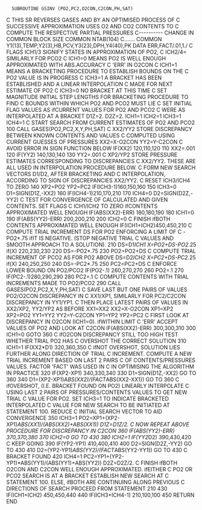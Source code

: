       SUBROUTINE GSINV (PO2,PC2,O2CON,C2CON,PH,SAT)
C THIS SR REVERSES GASES AND BY AN OPTIMISED PROCESS OF
C SUCCESSIVE APPROXIMATION USES O2 AND CO2 CONTENTS TO
C COMPUTE THE RESPECTIVE PARTIAL PRESSURES
C---------- CHANGE IN COMMON BLOCK SIZE
        COMMON NTAB(104)
C.......
        COMMON Y1(13),TEMP,Y2(3),HB,PCV,Y3(23),DPH,Y4(40),PK
      DATA ERR,FACT/.01,1./
C FLAGS ICH1/3 SIGNIFY STATES IN APPROXIMATION OF PO2,
C ICH2/4= SIMILARLY FOR PCO2
C ICH1=0 MEANS PO2 IS WELL ENOUGH APPROXIMATED WITH ABS.ACCURACY
C 'ERR' IN O2CON
C ICH1=1 MEANS A BRACKETING PROCEDURE TO ESTABLISH BOUNDS ON THE
C PO2 VALUE IS IN PROGRESS
C ICH3=1 A BRACKET HAS BEEN ESTABLISHED AND A LINEAR INTERPOLATION
C MADE FOR NEXT ESTIMATE OF PO2
C ICH3=0 NO BRACKET AT THIS TIME
C SET MAGNITUDE INITIAL STEP LENGTHS FOR BRACKETING PROCEDURE TO FIND
C BOUNDS WITHIN WHICH PO2 AND PCO2 MUST LIE
C SET INITIAL FLAG VALUES AS ifCURRENT VALUES FOR PO2 AND PCO2
C WERE AS INTERPOLATED AT A BRACKET
      D1Z=2.
      D2Z=2.
      ICH1=1
      ICH2=1
      ICH3=1
      ICH4=1
C START SEARCH FROM CURRENT ESTIMATES OF PO2 AND PCO2
  100 CALL GASES(PO2,PC2,X,Y,PH,SAT)
C XX2/YY2 STORE DISCREPANCY BETWEEN KNOWN CONTENTS AND VALUES
C COMPUTED USING CURRENT GUESSES OF PRESSURES
      XX2=X-O2CON
      YY2=Y-C2CON
C AVOID ERROR IN SIGN FUNCTION BELOW
      IF(XX2) 120,110,120
  110 XX2=.001
  120 IF(YY2) 140,130,140
  130 YY2=.001
C XP2/YP2 STORE PRESSURE ESTIMATES CORRESPONDING TO DISCREPANCIES
C XX2/YY2. THESE ARE ALL USED IN INTERPOLATION PROCEDURE BELOW.
C FORM NEW SEARCH VECTORS D1/D2, AFTER BRACKETING AND
C INTERPOLATION, ACCORDING TO SIGN OF DISCREPANCIES XX2/YY2.
C RESET ICH3/ICH4 TO ZERO
  140 XP2=PO2
      YP2=PC2
      IF(ICH3-1)160,150,160
  150 ICH3=0
      D1=SIGN(D1Z,-XX2)
  160 IF(ICH4-1)210,170,210
  170 ICH4=0
      D2=SIGN(D2Z,-YY2)
C TEST FOR CONVERGENCE OF CALCULATED AND GIVEN CONTENTS.  SET FLAGS
C ICH1/ICH2 TO ZERO ifCONTENTS APPROXIMATED WELL ENOUGH
      IF(ABS(XX2)-ERR) 180,180,190
  180 ICH1=0
  190 IF(ABS(YY2)-ERR) 200,200,210
  200 ICH2=0
C FINISH ifBOTH CONTENTS APPROXIMATED WELL ENOUGH
      IF(ICH1+ICH2)450,450,210
C COMPUTE TRIAL INCREMENT DS FOR PO2 ENFORCING A LIMIT OF
C -PO2*.75 ifIT IS NEGATIVE. (STOP NEGATIVE TRIAL
C VALUES AND SMOOTH APPROACH TO A SOLUTION).
  210 DS=D1*ICH1
      X=PO2+DS-PO2*.25
      if(X) 220,230,230
  220 DS=-PO2*.75
  230 PO2=PO2+DS
C COMPUTE TRIAL INCREMENT OF PCO2 AS FOR PO2 ABOVE
      DS=D2*ICH2
      X=PC2+DS-PC2*.25
      if(X) 240,250,250
  240 DS=-PC2*.75
  250 PC2=PC2+DS
C ENFORCE LOWER BOUND ON PO2/PCO2
      IF(PO2-.1) 260,270,270
  260 PO2=.1
  270 IF(PC2-.1)280,290,290
  280 PC2=.1
C COMPUTE CONTENTS WITH TRIAL INCREMENTS MADE TO PO2/PCO2
  290 CALL GASES(PO2,PC2,X,Y,PH,SAT)
C SAVE LAST BUT ONE PAIRS OF VALUES PO2/O2CON DISCREPANCY IN
C XX1/XP1, SIMILARLY FOR PC2/C2CON DISCREPANCY IN YY1/YP1.
C THEN PLACE LATEST PAIRS OF VALUES IN XX2/XP2, YY2/YP2 AS BEFORE
      XX1=XX2
      XX2=X-O2CON
      XP1=XP2
      XP2=PO2
      YY1=YY2
      YY2=Y-C2CON
      YP1=YP2
      YP2=PC2
C FIRST LOOK AT DISCREPANCY IN O2CON (ICH1=0). ifWITHIN LIMIT
C 'ERR' ACCEPT VALUES OF PO2 AND LOOK AT C2CON
      IF(ABS(XX2)-ERR) 300,300,310
  300 ICH1=0
      GOTO 360
C ifO2CON DISCREPANCY STILL TOO HIGH TEST WHETHER TRIAL PO2 HAS
C OVERSHOT THE CORRECT SOLUTION
  310 ICH1=1
      IF(XX2*D1) 320,360,350
C ifNOT OVERSHOT, SOLUTION LIES FURTHER ALONG DIRECTION OF TRIAL
C INCREMENT.  COMPUTE A NEW TRIAL INCREMENT BASED ON LAST 2 PAIRS
C OF CONTENTS/PRESSURES VALUES. FACTOR 'FACT' WAS USED IN
C IN OPTIMISING THE ALGORITHM IN PRACTICE
  320 IF(XP2-XP1) 340,330,340
  330 D1=SIGN(D1Z,-XX2)
      GO TO 360
  340 D1=(XP2-XP1)*ABS(XX2)/(FACT*ABS(XX2-XX1))
      GO TO 360
C ifOVERSHOT, (I.E. BRACKET FOUND ON PO2) LINEARLY INTERPOLATE
C USING LAST 2 PAIRS OF PRESSURES/CONTENTS VALUES TO GET NEW TRIAL
C VALUE FOR PO2. SET ICH3=1 TO INDICATE BRACKETED INTERPOLATED
C VALUE FOR NEW SEARCH TO BE INITIATED AT STATEMENT 100. REDUCE
C INITIAL SEARCH VECTOR TO AID CONVERGENCE
  350 ICH3=1
      PO2=XP1+(XP2-XP1)*ABS(XX1)/(ABS(XX2)+ABS(XX1))
      D1Z=D1Z/2.
C NOW REPEAT ABOVE PROCEDURE FOR DISCREPANCY IN C2CON
  360 IF(ABS(YY2)-ERR) 370,370,380
  370 ICH2=0
      GO TO 430
  380 ICH2=1
      IF(YY2*D2) 390,430,420
C KEEP GOING
  390 IF(YP2-YP1) 410,400,410
  400 D2=SIGN(D2Z,-YY2)
      GO TO 430
  410 D2=(YP2-YP1)*ABS(YY2)/(FACT*ABS(YY2-YY1))
      GO TO 430
C BRACKET FOUND
  420 ICH4=1
      PC2=YP1+(YP2-YP1)*ABS(YY1)/(ABS(YY1)+ABS(YY2))
      D2Z=D2Z/2.
C FINISH ifBOTH O2CON AND C2CON WELL ENOUGH APPROXIMATED.  ifEITHER
C PO2 OR PCO2 SEARCH IS AT A BRACKET ESTABLISH NEW SEARCH AT
C STATEMENT 100.  ELSE, ifBOTH ARE CONTINUING ALONG PREVIOUS
C DIRECTIONS OF SEARCH PROCEED FROM STATEMENT 210
  430 IF(ICH1+ICH2) 450,450,440
  440 IF(ICH3+ICH4-1) 210,100,100
  450 RETURN
      END

